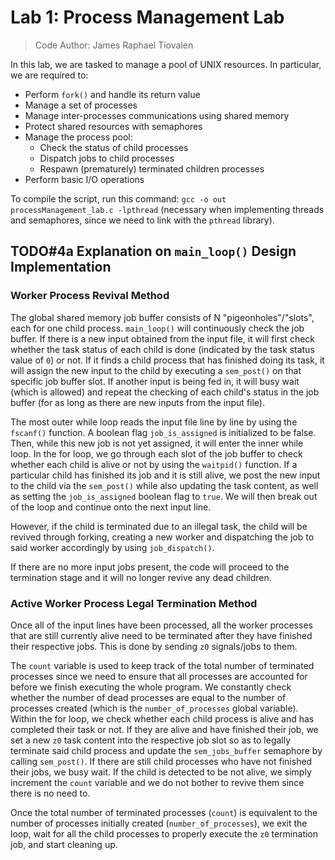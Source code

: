 # Lab 1: Process Management Lab

> Code Author: James Raphael Tiovalen

In this lab, we are tasked to manage a pool of UNIX resources. In particular, we are required to:

- Perform `fork()` and handle its return value
- Manage a set of processes
- Manage inter-processes communications using shared memory
- Protect shared resources with semaphores
- Manage the process pool:
  - Check the status of child processes
  - Dispatch jobs to child processes
  - Respawn (prematurely) terminated children processes
- Perform basic I/O operations

To compile the script, run this command: `gcc -o out processManagement_lab.c -lpthread` (necessary when implementing threads and semaphores, since we need to link with the `pthread` library).

## TODO#4a Explanation on `main_loop()` Design Implementation

### Worker Process Revival Method

The global shared memory job buffer consists of N "pigeonholes"/"slots", each for one child process. `main_loop()` will continuously check the job buffer. If there is a new input obtained from the input file, it will first check whether the task status of each child is done (indicated by the task status value of `0`) or not. If it finds a child process that has finished doing its task, it will assign the new input to the child by executing a `sem_post()` on that specific job buffer slot. If another input is being fed in, it will busy wait (which is allowed) and repeat the checking of each child's status in the job buffer (for as long as there are new inputs from the input file).

The most outer while loop reads the input file line by line by using the `fscanf()` function. A boolean flag `job_is_assigned` is initialized to be false. Then, while this new job is not yet assigned, it will enter the inner while loop. In the for loop, we go through each slot of the job buffer to check whether each child is alive or not by using the `waitpid()` function. If a particular child has finished its job and it is still alive, we post the new input to the child via the `sem_post()` while also updating the task content, as well as setting the `job_is_assigned` boolean flag to `true`. We will then break out of the loop and continue onto the next input line.

However, if the child is terminated due to an illegal task, the child will be revived through forking, creating a new worker and dispatching the job to said worker accordingly by using `job_dispatch()`.

If there are no more input jobs present, the code will proceed to the termination stage and it will no longer revive any dead children.

### Active Worker Process Legal Termination Method

Once all of the input lines have been processed, all the worker processes that are still currently alive need to be terminated after they have finished their respective jobs. This is done by sending `z0` signals/jobs to them.

The `count` variable is used to keep track of the total number of terminated processes since we need to ensure that all processes are accounted for before we finish executing the whole program. We constantly check whether the number of dead processes are equal to the number of processes created (which is the `number_of_processes` global variable). Within the for loop, we check whether each child process is alive and has completed their task or not. If they are alive and have finished their job, we set a new `z0` task content into the respective job slot so as to legally terminate said child process and update the `sem_jobs_buffer` semaphore by calling `sem_post()`. If there are still child processes who have not finished their jobs, we busy wait. If the child is detected to be not alive, we simply increment the `count` variable and we do not bother to revive them since there is no need to.

Once the total number of terminated processes (`count`) is equivalent to the number of processes initially created (`number_of_processes`), we exit the loop, wait for all the child processes to properly execute the `z0` termination job, and start cleaning up.

